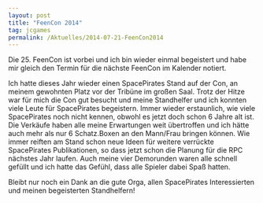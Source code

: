 ```yaml
---
layout: post
title: "FeenCon 2014"
tag: jcgames
permalink: /Aktuelles/2014-07-21-FeenCon2014
---
```


Die 25. FeenCon ist vorbei und ich bin wieder einmal begeistert und habe mir gleich den Termin für die nächste FeenCon im Kalender notiert.

Ich hatte dieses Jahr wieder einen SpacePirates Stand auf der Con, an meinem gewohnten Platz vor der Tribüne im großen Saal. Trotz der Hitze war für mich die Con gut besucht und meine Standhelfer und ich konnten viele Leute für SpacePirates begeistern. Immer wieder erstaunlich, wie viele SpacePirates noch nicht kennen, obwohl es jetzt doch schon 6 Jahre alt ist. Die Verkäufe haben alle meine Erwartungen weit übertroffen und ich hätte auch mehr als nur 6 Schatz.Boxen an den Mann/Frau bringen können. Wie immer reiften am Stand schon neue Ideen für weitere verrückte SpacePirates Publikationen, so dass jetzt schon die Planung für die RPC nächstes Jahr laufen. Auch meine vier Demorunden waren alle schnell gefüllt und ich hatte das Gefühl, dass alle Spieler dabei Spaß hatten.

Bleibt nur noch ein Dank an die gute Orga, allen SpacePirates Interessierten und meinen begeisterten Standhelfern!


